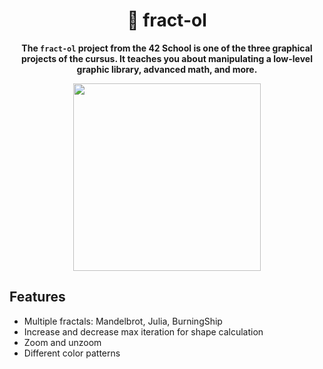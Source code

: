 <div align="center">
	<h1>🌌 fract-ol</h1>
	<p><b>The <code>fract-ol</code> project from the 42 School is one of the three graphical projects of the cursus. It teaches you about manipulating a low-level graphic library, advanced math, and more.</b></p>
</div>
<div align="center">
   <img src="https://github.com/user-attachments/assets/d08b787a-87a7-4966-8f46-f5e09b702015" height="300">
</div>


## Features

- Multiple fractals: Mandelbrot, Julia, BurningShip
- Increase and decrease max iteration for shape calculation
- Zoom and unzoom
- Different color patterns
